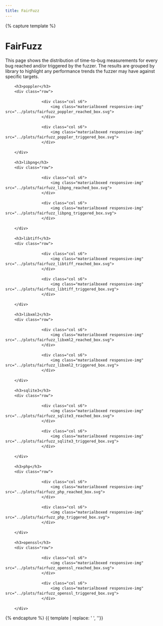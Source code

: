 ```yaml
---
title: FairFuzz
---
```


{% capture template %}

<div class="section">
    <h1>FairFuzz</h1>
    <p>
        This page shows the distribution of time-to-bug measurements for every bug reached and/or triggered by the
        fuzzer. The results are grouped by library to highlight any performance trends the fuzzer may have against
        specific targets.
    </p>
    
        <h3>poppler</h3>
        <div class="row">
                
                    <div class="col s6">
                        <img class="materialboxed responsive-img" src="../plots/fairfuzz_poppler_reached_box.svg">
                    </div>
                
                    <div class="col s6">
                        <img class="materialboxed responsive-img" src="../plots/fairfuzz_poppler_triggered_box.svg">
                    </div>
                
        </div>
    
        <h3>libpng</h3>
        <div class="row">
                
                    <div class="col s6">
                        <img class="materialboxed responsive-img" src="../plots/fairfuzz_libpng_reached_box.svg">
                    </div>
                
                    <div class="col s6">
                        <img class="materialboxed responsive-img" src="../plots/fairfuzz_libpng_triggered_box.svg">
                    </div>
                
        </div>
    
        <h3>libtiff</h3>
        <div class="row">
                
                    <div class="col s6">
                        <img class="materialboxed responsive-img" src="../plots/fairfuzz_libtiff_reached_box.svg">
                    </div>
                
                    <div class="col s6">
                        <img class="materialboxed responsive-img" src="../plots/fairfuzz_libtiff_triggered_box.svg">
                    </div>
                
        </div>
    
        <h3>libxml2</h3>
        <div class="row">
                
                    <div class="col s6">
                        <img class="materialboxed responsive-img" src="../plots/fairfuzz_libxml2_reached_box.svg">
                    </div>
                
                    <div class="col s6">
                        <img class="materialboxed responsive-img" src="../plots/fairfuzz_libxml2_triggered_box.svg">
                    </div>
                
        </div>
    
        <h3>sqlite3</h3>
        <div class="row">
                
                    <div class="col s6">
                        <img class="materialboxed responsive-img" src="../plots/fairfuzz_sqlite3_reached_box.svg">
                    </div>
                
                    <div class="col s6">
                        <img class="materialboxed responsive-img" src="../plots/fairfuzz_sqlite3_triggered_box.svg">
                    </div>
                
        </div>
    
        <h3>php</h3>
        <div class="row">
                
                    <div class="col s6">
                        <img class="materialboxed responsive-img" src="../plots/fairfuzz_php_reached_box.svg">
                    </div>
                
                    <div class="col s6">
                        <img class="materialboxed responsive-img" src="../plots/fairfuzz_php_triggered_box.svg">
                    </div>
                
        </div>
    
        <h3>openssl</h3>
        <div class="row">
                
                    <div class="col s6">
                        <img class="materialboxed responsive-img" src="../plots/fairfuzz_openssl_reached_box.svg">
                    </div>
                
                    <div class="col s6">
                        <img class="materialboxed responsive-img" src="../plots/fairfuzz_openssl_triggered_box.svg">
                    </div>
                
        </div>
    
</div>

{% endcapture %}
{{ template | replace: '    ', ''}}
